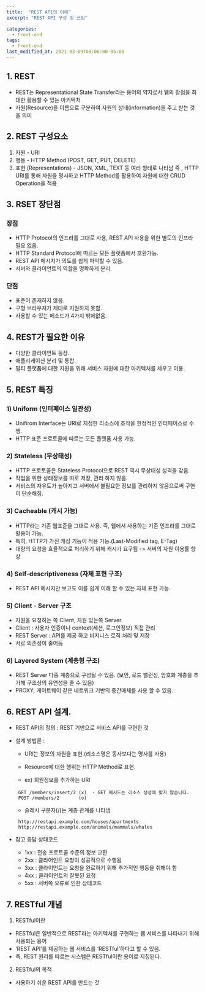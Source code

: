```yaml
---
title:  "REST API의 이해"
excerpt: "REST API 구성 및 쓰임"

categories:
  - front-end
tags:
  - front-end
last_modified_at: 2021-03-09T08:06:00-05:00
---
```

## 1. REST
 - REST는 Representational State Transfer라는 용어의 약자로서 웹의 장점을 최대한 활용할 수 있는 아키텍처
 - 자원(Resource)을 이름으로 구분하여 자원의 상태(information)을 주고 받는 것을 의미

## 2. REST 구성요소
  1. 자원 - URI
  2. 행동 - HTTP Method (POST, GET, PUT, DELETE)
  3. 표현 (Representations) - JSON, XML, TEXT 등 여러 형태로 나타남
  즉 , HTTP URI를 통해 자원을 명시하고 HTTP Method를 활용하여 자원에 대한 CRUD Operation을 적용

## 3. RSET 장단점
### 장점
 - HTTP Protocol의 인프라를 그대로 사용, REST API 사용을 위한 별도의 인프라 필요 없음.
 - HTTP Standard Protocol에 따르는 모든 플랫폼에서 호환가능.
 - REST API 메시지가 의도를 쉽게 파악할 수 있음.
 - 서버와 클라이언트의 역할을 명확하게 분리.

### 단점
 - 표준이 존재하지 않음.
 - 구형 브라우저가 제대로 지원하지 못함.
 - 사용할 수 있는 메소드가 4가지 밖에없음.

## 4. REST가 필요한 이유
 - 다양한 클라이언트 등장.
 - 애플리케이션 분리 및 통합.
 - 멀티 플랫폼에 대한 지원을 위해 서비스 자원에 대한 아키텍처를 세우고 이용.

## 5. REST 특징
### 1) Uniform (인터페이스 일관성)
  - Unifirom Interface는 URI로 지정한 리소스에 조작을 한정적인 인터페이스로 수행.
  - HTTP 표준 프로토콜에 따르는 모든 플랫폼 사용 가능.

### 2) Stateless (무상태성)
 - HTTP 프로토콜은 Stateless Protocol으로 REST 역시 무상태성 성격을 갖음.
 - 작업을 위한 상태정보를 따로 저장, 관리 하지 않음.
 - 서비스의 자유도가 높아지고 서버에서 불필요한 정보를 관리하지 않음으로써 구현이 단순해짐.

### 3) Cacheable (캐시 가능)
 - HTTP라는 기존 웹표준을 그대로 사용. 즉, 웹에서 사용하는 기존 인프라를 그대로 활용이 가능.
 - 특히, HTTP가 가진 캐싱 기능이 적용 가능.(Last-Modified tag, E-Tag)
 - 대량의 요청을 효율적으로 처리하기 위해 캐시가 요구됨 -> 서버의 자원 이용률 향상

### 4) Self-descriptiveness (자체 표현 구조)
 - REST API 메시지만 보고도 이를 쉽게 이해 할 수 있는 자체 표현 가능.

### 5) Client - Server 구조
- 자원을 요청하는 쪽 Client, 자원 있는쪽 Server.
- Client : 사용자 인증이나 context(세션, 로그인정보) 직접 관리
- REST Server : API를 제공 하고 비지니스 로직 처리 및 저장
- 서로 의존성이 줄어듬

### 6) Layered System (계층형 구조)
- REST Server 다중 계층으로 구성될 수 있음.
  (보안, 로드 밸런싱, 암호화 계층을 추가해 구조상의 유연성을 줄 수 있음) 
- PROXY, 게이트웨이 같은 네트워크 기반의 중간매체를 사용 할 수 있음.

## 6. REST API 설계.
- REST API의 정의 : REST 기반으로 서비스 API를 구현한 것
- 설계 방법론 :
   - URI는 정보의 자원을 표현.(리소스명은 동사보다는 명사를 사용)
   - Resource에 대한 행위는 HTTP Method로 표현.

   - ex) 회원정보를 추가하는 URI
   ```
    GET /members/insert/2 (x)  - GET 메서드는 리소스 생성에 맞지 않습니다.
    POST /members/2       (o)
   ```

   - 슬레시 구분자(/)는 계층 관계를 나타냄
   ```
    http://restapi.example.com/houses/apartments
    http://restapi.example.com/animals/mammals/whales
   ```
   
- 참고 응답 상태코드
   - 1xx : 전송 프로토콜 수준의 정보 교환
   - 2xx : 클라어인트 요청이 성공적으로 수행됨
   - 3xx : 클라이언트는 요청을 완료하기 위해 추가적인 행동을 취해야 함
   - 4xx : 클라이언트의 잘못된 요청
   - 5xx : 서버쪽 오류로 인한 상태코드

## 7. RESTful 개념
1. RESTful이란
 - RESTful은 일반적으로 REST라는 아키텍처를 구현하는 웹 서비스를 나타내기 위해 사용되는 용어
 - ‘REST API’를 제공하는 웹 서비스를 ‘RESTful’하다고 할 수 있음.
 - 즉, REST 원리를 따르는 시스템은 RESTful이란 용어로 지칭된다.

2. RESTful의 목적
 - 사용하기 쉬운 REST API를 만드는 것
